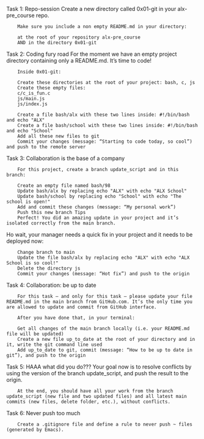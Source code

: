 Task 1: Repo-session
		Create a new directory called 0x01-git in your alx-pre_course repo.

		Make sure you include a non empty README.md in your directory:

		at the root of your repository alx-pre_course
		AND in the directory 0x01-git

Task 2: Coding fury road
		For the moment we have an empty project directory containing only a README.md. It’s time to code!

		Inside 0x01-git:

		Create these directories at the root of your project: bash, c, js
		Create these empty files:
		c/c_is_fun.c
		js/main.js
		js/index.js

		Create a file bash/alx with these two lines inside: #!/bin/bash and echo "ALX"
		Create a file bash/school with these two lines inside: #!/bin/bash and echo "School"
		Add all these new files to git
		Commit your changes (message: “Starting to code today, so cool”) and push to the remote server

Task 3:	Collaboration is the base of a company

		For this project, create a branch update_script and in this branch:

		Create an empty file named bash/98
		Update bash/alx by replacing echo "ALX" with echo "ALX School"
		Update bash/school by replacing echo "School" with echo "The school is open!"
		Add and commit these changes (message: “My personal work”)
		Push this new branch Tips
		Perfect! You did an amazing update in your project and it’s isolated correctly from the main branch.

Ho wait, your manager needs a quick fix in your project and it needs to be deployed now:

		Change branch to main
		Update the file bash/alx by replacing echo "ALX" with echo "ALX School is so cool!"
		Delete the directory js
		Commit your changes (message: “Hot fix”) and push to the origin

Task 4: Collaboration: be up to date

		For this task – and only for this task – please update your file README.md in the main branch from GitHub.com. It’s the only time you are allowed to update and commit from GitHub interface.

		After you have done that, in your terminal:

		Get all changes of the main branch locally (i.e. your README.md file will be updated)
		Create a new file up_to_date at the root of your directory and in it, write the git command line used
		Add up_to_date to git, commit (message: “How to be up to date in git”), and push to the origin

Task 5: HAAA what did you do???
		Your goal now is to resolve conflicts by using the version of the branch update_script, and push the result to the origin.

		At the end, you should have all your work from the branch update_script (new file and two updated files) and all latest main commits (new files, delete folder, etc.), without conflicts.


Task 6: Never push too much

		Create a .gitignore file and define a rule to never push ~ files (generated by Emacs).

